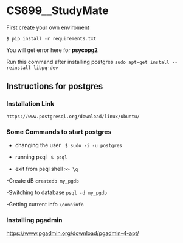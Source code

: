 # CS699__StudyMate

First create your own enviroment

`$ pip install -r requirements.txt`

You will get error here for **psycopg2**

Run this command after installing postgres
`sudo apt-get install --reinstall libpq-dev`




## Instructions for postgres
### Installation Link
`https://www.postgresql.org/download/linux/ubuntu/`

### Some Commands to start postgres
- changing the user
``` $ sudo -i -u postgres```

- running psql
  ``` $ psql```
- exit from psql shell
  `>> \q`

-Create dB
`createdb my_pgdb`

-Switching to database
`psql -d my_pgdb`

-Getting current info 
`\conninfo`

### Installing pgadmin
https://www.pgadmin.org/download/pgadmin-4-apt/

